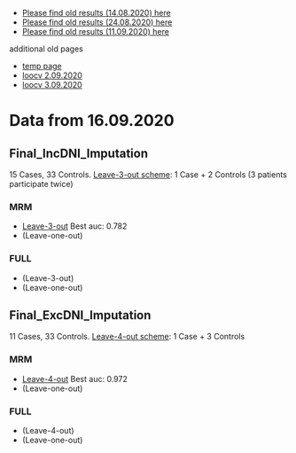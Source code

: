 * [Please find old results (14.08.2020) here](old14082020.md)
* [Please find old results (24.08.2020) here](old24082020.md)
* [Please find old results (11.09.2020) here](old11092020.md)

 additional old pages
* [temp page](temp.md)
* [loocv 2.09.2020](loocv.md)
* [loocv 3.09.2020](loocv3092020.md)

# Data from 16.09.2020

## Final_IncDNI_Imputation 
15 Cases, 33 Controls. [Leave-3-out scheme](/16092020/Final_IncDNI_Imputation_splits.png): 1 Case + 2 Controls (3 patients participate twice)
### MRM
* [Leave-3-out](/16092020/Final_IncDNI_Imputation_MRM_L3OCV.png) Best auc: 0.782
* (Leave-one-out)

### FULL
* (Leave-3-out)
* (Leave-one-out)

## Final_ExcDNI_Imputation 
11 Cases, 33 Controls. [Leave-4-out scheme](/16092020/Final_ExcDNI_Imputation_splits.png): 1 Case + 3 Controls 
### MRM
* [Leave-4-out](/16092020/Final_ExcDNI_Imputation_MRM_L4OCV.png) Best auc: 0.972
* (Leave-one-out)

### FULL
* (Leave-4-out)
* (Leave-one-out)

